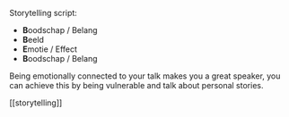 Storytelling script:

- **B**oodschap / Belang
- **B**eeld
- **E**motie / Effect
- **B**oodschap / Belang

Being emotionally connected to your talk makes you a great speaker, you can achieve this by being vulnerable and talk about personal stories.

[[storytelling]]